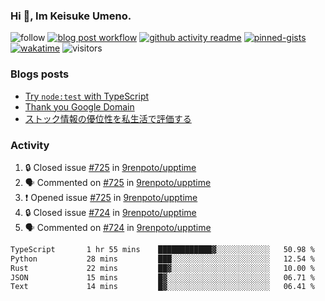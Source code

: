 ### Hi 👋, Im Keisuke Umeno.

<!--
**9renpoto/9renpoto** is a ✨ _special_ ✨ repository because its `README.md` (this file) appears on your GitHub profile.

Here are some ideas to get you started:

- 🔭 I’m currently working on ...
- 🌱 I’m currently learning ...
- 👯 I’m looking to collaborate on ...
- 🤔 I’m looking for help with ...
- 💬 Ask me about ...
- 📫 How to reach me: ...
- 😄 Pronouns: ...
- ⚡ Fun fact: ...
-->

![follow](https://img.shields.io/github/followers/9renpoto?label=Follow&style=social)
[![blog post workflow](https://github.com/9renpoto/9renpoto/actions/workflows/blog.yml/badge.svg)](https://github.com/9renpoto/9renpoto/actions/workflows/blog.yml)
[![github activity readme](https://github.com/9renpoto/9renpoto/actions/workflows/activity.yml/badge.svg)](https://github.com/9renpoto/9renpoto/actions/workflows/activity.yml)
[![pinned-gists](https://github.com/9renpoto/9renpoto/actions/workflows/pin-gist.yml/badge.svg)](https://github.com/9renpoto/9renpoto/actions/workflows/pin-gist.yml)
[![wakatime](https://github.com/9renpoto/9renpoto/actions/workflows/waka-readme-status.yml/badge.svg)](https://github.com/9renpoto/9renpoto/actions/workflows/waka-readme-status.yml)
![visitors](https://komarev.com/ghpvc/?username=9renpoto&label=Profile%20views&color=0e75b6&style=flat)

### Blogs posts

<!-- BLOG-POST-LIST:START -->
- [Try `node:test` with TypeScript](https://9renpoto.win/entry/2023/07/23/node-test-runner)
- [Thank you Google Domain](https://9renpoto.win/entry/2023/07/08/new-domain)
- [ストック情報の優位性を私生活で評価する](https://9renpoto.win/entry/2023/05/28/stock)
<!-- BLOG-POST-LIST:END -->

### Activity

<!--START_SECTION:activity-->
1. 🔒 Closed issue [#725](https://github.com/9renpoto/upptime/issues/725) in [9renpoto/upptime](https://github.com/9renpoto/upptime)
2. 🗣 Commented on [#725](https://github.com/9renpoto/upptime/issues/725#issuecomment-1687617014) in [9renpoto/upptime](https://github.com/9renpoto/upptime)
3. ❗ Opened issue [#725](https://github.com/9renpoto/upptime/issues/725) in [9renpoto/upptime](https://github.com/9renpoto/upptime)
4. 🔒 Closed issue [#724](https://github.com/9renpoto/upptime/issues/724) in [9renpoto/upptime](https://github.com/9renpoto/upptime)
5. 🗣 Commented on [#724](https://github.com/9renpoto/upptime/issues/724#issuecomment-1686834135) in [9renpoto/upptime](https://github.com/9renpoto/upptime)
<!--END_SECTION:activity-->

<!--START_SECTION:waka-->

```txt
TypeScript       1 hr 55 mins    ████████████▓░░░░░░░░░░░░   50.98 %
Python           28 mins         ███░░░░░░░░░░░░░░░░░░░░░░   12.54 %
Rust             22 mins         ██▓░░░░░░░░░░░░░░░░░░░░░░   10.00 %
JSON             15 mins         █▓░░░░░░░░░░░░░░░░░░░░░░░   06.71 %
Text             14 mins         █▓░░░░░░░░░░░░░░░░░░░░░░░   06.41 %
```

<!--END_SECTION:waka-->
